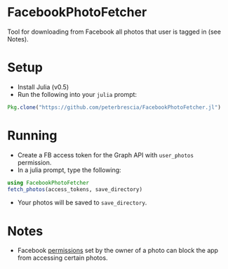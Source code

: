 # FacebookPhotoFetcher
Tool for downloading from Facebook all photos that user is tagged in (see Notes).

# Setup
- Install Julia (v0.5)
- Run the following into your `julia` prompt:
```jl
Pkg.clone("https://github.com/peterbrescia/FacebookPhotoFetcher.jl")
```

# Running
- Create a FB access token for the Graph API with `user_photos` permission.
- In a julia prompt, type the following:
```jl
using FacebookPhotoFetcher
fetch_photos(access_tokens, save_directory)
```
- Your photos will be saved to `save_directory`.

# Notes
- Facebook [permissions](https://developers.facebook.com/docs/graph-api/reference/photo) set by the owner of a photo can block the app from accessing certain photos.

